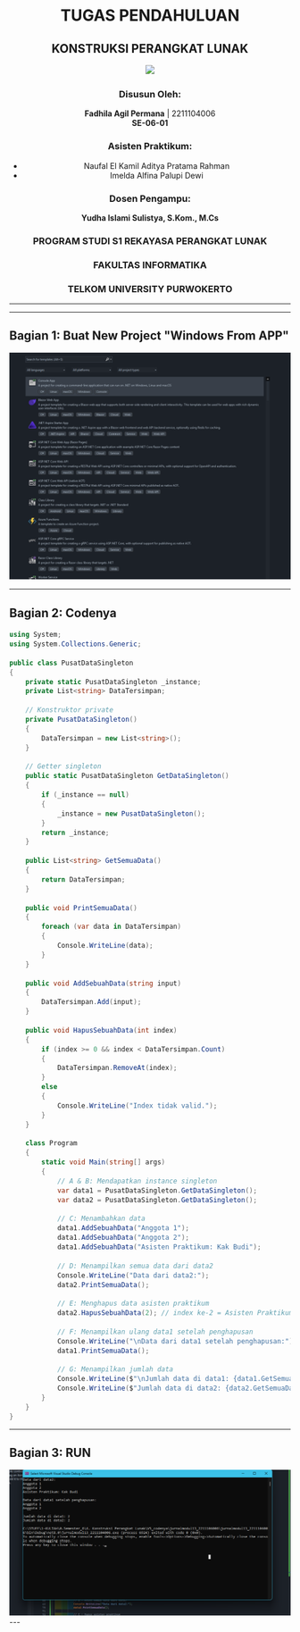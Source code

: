 <div align="center">

# TUGAS PENDAHULUAN  
## KONSTRUKSI PERANGKAT LUNAK  

<img src="https://lac.telkomuniversity.ac.id/wp-content/uploads/2021/01/cropped-1200px-Telkom_University_Logo.svg-270x270.png" width="250px">

### Disusun Oleh:  
**Fadhila Agil Permana** | 2211104006  
**SE-06-01**  

### Asisten Praktikum:  
- Naufal El Kamil Aditya Pratama Rahman  
- Imelda Alfina Palupi Dewi  

### Dosen Pengampu:  
**Yudha Islami Sulistya, S.Kom., M.Cs**  

### PROGRAM STUDI S1 REKAYASA PERANGKAT LUNAK  
### FAKULTAS INFORMATIKA  
### TELKOM UNIVERSITY PURWOKERTO  

<hr>

</div>

---

## Bagian 1: Buat New Project "Windows From APP"   
<img src="IMAGE/jurnal/1.png">

---

## Bagian 2: Codenya

```csharp
using System;
using System.Collections.Generic;

public class PusatDataSingleton
{
    private static PusatDataSingleton _instance;
    private List<string> DataTersimpan;

    // Konstruktor private
    private PusatDataSingleton()
    {
        DataTersimpan = new List<string>();
    }

    // Getter singleton
    public static PusatDataSingleton GetDataSingleton()
    {
        if (_instance == null)
        {
            _instance = new PusatDataSingleton();
        }
        return _instance;
    }

    public List<string> GetSemuaData()
    {
        return DataTersimpan;
    }

    public void PrintSemuaData()
    {
        foreach (var data in DataTersimpan)
        {
            Console.WriteLine(data);
        }
    }

    public void AddSebuahData(string input)
    {
        DataTersimpan.Add(input);
    }

    public void HapusSebuahData(int index)
    {
        if (index >= 0 && index < DataTersimpan.Count)
        {
            DataTersimpan.RemoveAt(index);
        }
        else
        {
            Console.WriteLine("Index tidak valid.");
        }
    }

    class Program
    {
        static void Main(string[] args)
        {
            // A & B: Mendapatkan instance singleton
            var data1 = PusatDataSingleton.GetDataSingleton();
            var data2 = PusatDataSingleton.GetDataSingleton();

            // C: Menambahkan data
            data1.AddSebuahData("Anggota 1");
            data1.AddSebuahData("Anggota 2");
            data1.AddSebuahData("Asisten Praktikum: Kak Budi");

            // D: Menampilkan semua data dari data2
            Console.WriteLine("Data dari data2:");
            data2.PrintSemuaData();

            // E: Menghapus data asisten praktikum
            data2.HapusSebuahData(2); // index ke-2 = Asisten Praktikum

            // F: Menampilkan ulang data1 setelah penghapusan
            Console.WriteLine("\nData dari data1 setelah penghapusan:");
            data1.PrintSemuaData();

            // G: Menampilkan jumlah data
            Console.WriteLine($"\nJumlah data di data1: {data1.GetSemuaData().Count}");
            Console.WriteLine($"Jumlah data di data2: {data2.GetSemuaData().Count}");
        }
    }
}
```


---

## Bagian 3: RUN   
<img src="IMAGE/jurnal/2.png">
---


